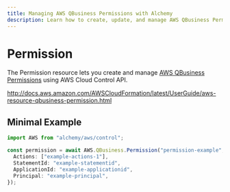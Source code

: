 ```yaml
---
title: Managing AWS QBusiness Permissions with Alchemy
description: Learn how to create, update, and manage AWS QBusiness Permissions using Alchemy Cloud Control.
---
```


# Permission

The Permission resource lets you create and manage [AWS QBusiness Permissions](https://docs.aws.amazon.com/qbusiness/latest/userguide/) using AWS Cloud Control API.

http://docs.aws.amazon.com/AWSCloudFormation/latest/UserGuide/aws-resource-qbusiness-permission.html

## Minimal Example

```ts
import AWS from "alchemy/aws/control";

const permission = await AWS.QBusiness.Permission("permission-example", {
  Actions: ["example-actions-1"],
  StatementId: "example-statementid",
  ApplicationId: "example-applicationid",
  Principal: "example-principal",
});
```

